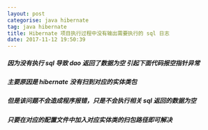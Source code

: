 ```yaml
---
layout: post
categorise: java hibernate
tag: java hibernate
title: Hibernate 项目执行过程中没有输出需要执行的 sql 日志
date: 2017-11-12 19:50:39
---
```

##### 因为没有执行 *sql* 导致 *dao* 返回了数据为空 引起下面代码报空指针异常

##### 主要原因是 *hibernate* 没有扫到对应的实体类包

##### 但是该问题不会造成程序报错，只是不会执行相关 *sql* 返回的数据为空

##### 只要在对应的配置文件中加入对应实体类的扫包路径即可解决







